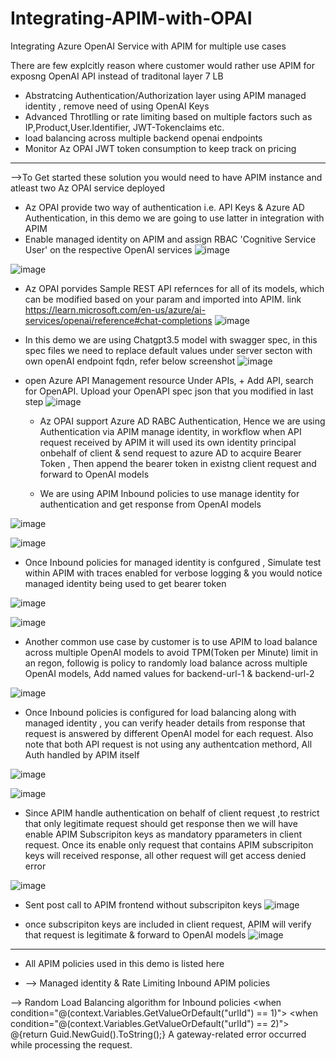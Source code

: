 # Integrating-APIM-with-OPAI
Integrating Azure OpenAI Service with APIM for multiple use cases

There are few explcitly reason where customer would rather use APIM for exposng OpenAI API instead of traditonal layer 7 LB
* Abstratcing Authentication/Authorization layer using APIM managed identity , remove need of using OpenAI Keys
* Advanced Throtlling or rate limiting based on multiple factors such as IP,Product,User.Identifier, JWT-Tokenclaims etc.
* load balancing across multiple backend openai endpoints
* Monitor Az OPAI JWT token consumption to keep track on pricing



----------------------------------------------------------------------------------------------------------
-->To Get started these solution you would need to have APIM instance and atleast two Az OPAI service deployed

* Az OPAI provide two way of authentication i.e. API Keys & Azure AD Authentication, in this demo we are going to use latter in integration with APIM
* Enable managed identity on APIM and assign RBAC 'Cognitive Service User' on the respective OpenAI services
![image](https://github.com/Osshaikh/Integrating-APIM-with-OPAI/assets/44756471/8e68fdcb-7870-4183-9524-cd1460a83b42)

![image](https://github.com/Osshaikh/Integrating-APIM-with-OPAI/assets/44756471/252ae779-b96a-4900-baff-d5401c787bf5)


* Az OPAI porvides Sample REST API refernces for all of its models, which can be modified based on your param and imported into APIM. link https://learn.microsoft.com/en-us/azure/ai-services/openai/reference#chat-completions
![image](https://github.com/Osshaikh/Integrating-APIM-with-OPAI/assets/44756471/e8086cb3-3a2b-42b4-a609-56ccd448f9bd)

* In this demo we are using Chatgpt3.5 model with swagger spec, in this spec files we need to replace default values under server secton with own openAI endpoint fqdn, refer below screenshot
![image](https://github.com/Osshaikh/Integrating-APIM-with-OPAI/assets/44756471/27a2b6db-7a22-4786-9360-71c3285a69fc)

* open Azure API Management resource Under APIs, + Add API, search for OpenAPI. Upload your OpenAPI spec json that you modified in last step
![image](https://github.com/Osshaikh/Integrating-APIM-with-OPAI/assets/44756471/d8bcf570-2ed1-4a1a-a662-f2574ddc2470)

  * Az OPAI support Azure AD RABC Authentication, Hence we are using Authentication via APIM manage identity, in workflow when API request received by APIM it will used its own identity principal onbehalf of client & send request to azure AD to acquire Bearer Token , Then append the bearer token in existng client request and forward to OpenAI models
 
  * We are using APIM Inbound policies to use manage identity for authentication and get response from OpenAI models

![image](https://github.com/Osshaikh/Integrating-APIM-with-OPAI/assets/44756471/f96a9e03-fb3f-4e16-bcab-b6da418951e6)

![image](https://github.com/Osshaikh/Integrating-APIM-with-OPAI/assets/44756471/900a5d46-326b-4dc7-aa93-2082f22238c3)


* Once Inbound policies for managed identity is confgured , Simulate test within APIM with traces enabled for verbose logging & you would notice managed identity being used to get bearer token

![image](https://github.com/Osshaikh/Integrating-APIM-with-OPAI/assets/44756471/8e897003-080a-4dde-b5aa-7e60831c6ab0)

![image](https://github.com/Osshaikh/Integrating-APIM-with-OPAI/assets/44756471/0f467a71-d680-4cb8-8d68-12b0ea248731)

* Another common use case by customer is to use APIM to load balance across multiple OpenAI models to avoid TPM(Token per Minute) limit in an regon, followig is policy to randomly load balance across multiple OpenAI models, Add named values for backend-url-1 & backend-url-2

![image](https://github.com/Osshaikh/Integrating-APIM-with-OPAI/assets/44756471/6bcb248c-9825-434e-b42e-c1179b32f99f)

* Once Inbound policies is configured for load balancing along with managed identity , you can verify header details from response that request is answered by different OpenAI model for each request. Also note that both API request is not using any authentcation methord, All Auth handled by APIM itself

![image](https://github.com/Osshaikh/Integrating-APIM-with-OPAI/assets/44756471/eedf589b-8549-4072-9d53-f974896fe682)

![image](https://github.com/Osshaikh/Integrating-APIM-with-OPAI/assets/44756471/12706cbb-4994-4c98-b1e8-6dee4a4c0f15)

* Since APIM handle authentication on behalf of client request ,to restrict that only legitimate request should get response then we will have enable APIM Subscripiton keys as mandatory pparameters in client request. Once its enable only request that contains APIM subscripiton keys will received response, all other request will get access denied error

![image](https://github.com/Osshaikh/Integrating-APIM-with-OPAI/assets/44756471/7fe03867-f30a-4228-8d6e-134f365d9ae7)

* Sent post call to APIM frontend without subscripiton keys 
![image](https://github.com/Osshaikh/Integrating-APIM-with-OPAI/assets/44756471/dd4ace61-b677-49c0-a460-53f842edc45e)

* once subscripiton keys are included in client request, APIM will verify that request is legitimate & forward to OpenAI models
![image](https://github.com/Osshaikh/Integrating-APIM-with-OPAI/assets/44756471/9ca11da2-3b2c-43e7-a2ea-288127c5d927)



---------------------------------------------------------------------------------------------------------------------------------
* All APIM policies used in this demo is listed here
  
* --> Managed identity & Rate Limiting Inbound APIM policies 
  <inbound>
        <base />
        <!-- Inbound -->
<rate-limit-by-key calls="1000" renewal-period="60" counter-key="@(context.Request.IpAddress)" />
        <authentication-managed-identity resource="https://cognitiveservices.azure.com" />
    </inbound>
    <backend>
        <base />
    </backend>
    <outbound>
        <base />
    </outbound>
    <on-error>
        <base />
    </on-error>

--> Random Load Balancing  algorithm for Inbound policies
<policies>
    <inbound>
        <base />
        <!-- Inbound -->
        <authentication-managed-identity resource="https://cognitiveservices.azure.com" />
        <set-variable name="urlId" value="@(new Random(context.RequestId.GetHashCode()).Next(1, 3))" />
        <choose>
            <when condition="@(context.Variables.GetValueOrDefault<int>("urlId") == 1)">
                <set-backend-service base-url="{{backend-url-1}}" />
            </when>
            <when condition="@(context.Variables.GetValueOrDefault<int>("urlId") == 2)">
                <set-backend-service base-url="{{backend-url-2}}" />
            </when>
            <otherwise>
                <!-- Should never happen, but you never know ;) -->
                <return-response>
                    <set-status code="500" reason="InternalServerError" />
                    <set-header name="Microsoft-Azure-Api-Management-Correlation-Id" exists-action="override">
                        <value>@{return Guid.NewGuid().ToString();}</value>
                    </set-header>
                    <set-body>A gateway-related error occurred while processing the request.</set-body>
                </return-response>
            </otherwise>
        </choose>
    </inbound>
    <backend>
        <base />
    </backend>
    <outbound>
        <base />
    </outbound>
    <on-error>
        <base />
    </on-error>
</policies> 
